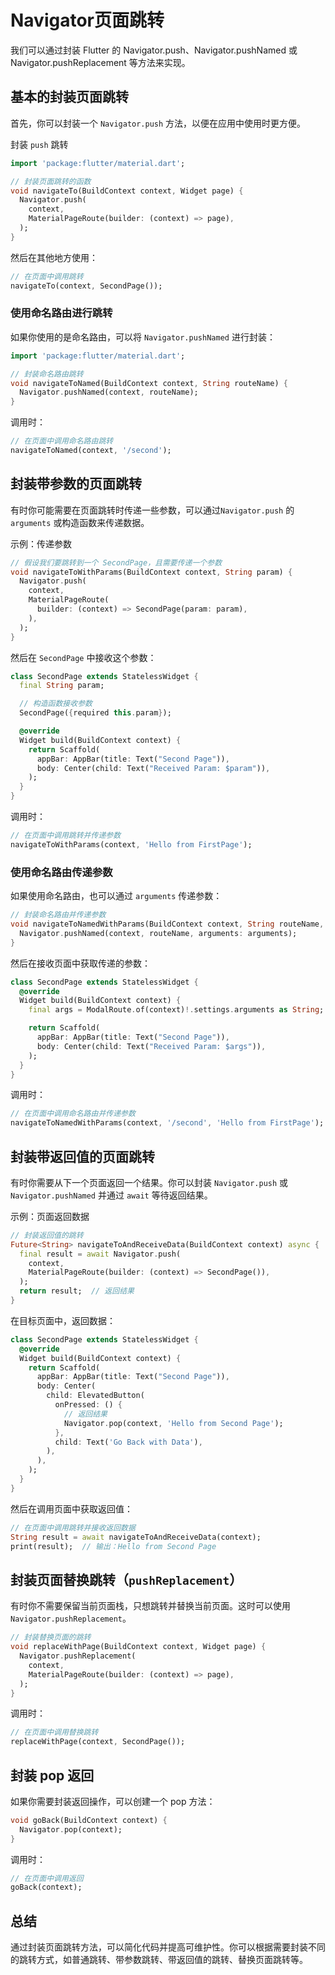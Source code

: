 # Navigator页面跳转

我们可以通过封装 Flutter 的 Navigator.push、Navigator.pushNamed 或 Navigator.pushReplacement 等方法来实现。

## 基本的封装页面跳转

首先，你可以封装一个 `Navigator.push` 方法，以便在应用中使用时更方便。

封装 `push` 跳转

```dart
import 'package:flutter/material.dart';

// 封装页面跳转的函数
void navigateTo(BuildContext context, Widget page) {
  Navigator.push(
    context,
    MaterialPageRoute(builder: (context) => page),
  );
}
```

然后在其他地方使用：

```dart
// 在页面中调用跳转
navigateTo(context, SecondPage());
```

### 使用命名路由进行跳转

如果你使用的是命名路由，可以将 `Navigator.pushNamed` 进行封装：

```dart
import 'package:flutter/material.dart';

// 封装命名路由跳转
void navigateToNamed(BuildContext context, String routeName) {
  Navigator.pushNamed(context, routeName);
}
```

调用时：

```dart
// 在页面中调用命名路由跳转
navigateToNamed(context, '/second');
```

## 封装带参数的页面跳转

有时你可能需要在页面跳转时传递一些参数，可以通过`Navigator.push` 的 `arguments` 或构造函数来传递数据。

示例：传递参数

```dart
// 假设我们要跳转到一个 SecondPage，且需要传递一个参数
void navigateToWithParams(BuildContext context, String param) {
  Navigator.push(
    context,
    MaterialPageRoute(
      builder: (context) => SecondPage(param: param),
    ),
  );
}
```

然后在 `SecondPage` 中接收这个参数：

```dart
class SecondPage extends StatelessWidget {
  final String param;

  // 构造函数接收参数
  SecondPage({required this.param});

  @override
  Widget build(BuildContext context) {
    return Scaffold(
      appBar: AppBar(title: Text("Second Page")),
      body: Center(child: Text("Received Param: $param")),
    );
  }
}
```

调用时：

```dart
// 在页面中调用跳转并传递参数
navigateToWithParams(context, 'Hello from FirstPage');
```

### 使用命名路由传递参数

如果使用命名路由，也可以通过 `arguments` 传递参数：

```dart
// 封装命名路由并传递参数
void navigateToNamedWithParams(BuildContext context, String routeName, Object arguments) {
  Navigator.pushNamed(context, routeName, arguments: arguments);
}
```

然后在接收页面中获取传递的参数：

```dart
class SecondPage extends StatelessWidget {
  @override
  Widget build(BuildContext context) {
    final args = ModalRoute.of(context)!.settings.arguments as String;

    return Scaffold(
      appBar: AppBar(title: Text("Second Page")),
      body: Center(child: Text("Received Param: $args")),
    );
  }
}
```

调用时：

```dart
// 在页面中调用命名路由并传递参数
navigateToNamedWithParams(context, '/second', 'Hello from FirstPage');
```

## 封装带返回值的页面跳转

有时你需要从下一个页面返回一个结果。你可以封装 `Navigator.push` 或 `Navigator.pushNamed` 并通过 `await` 等待返回结果。

示例：页面返回数据

```dart
// 封装返回值的跳转
Future<String> navigateToAndReceiveData(BuildContext context) async {
  final result = await Navigator.push(
    context,
    MaterialPageRoute(builder: (context) => SecondPage()),
  );
  return result;  // 返回结果
}
```

在目标页面中，返回数据：

```dart
class SecondPage extends StatelessWidget {
  @override
  Widget build(BuildContext context) {
    return Scaffold(
      appBar: AppBar(title: Text("Second Page")),
      body: Center(
        child: ElevatedButton(
          onPressed: () {
            // 返回结果
            Navigator.pop(context, 'Hello from Second Page');
          },
          child: Text('Go Back with Data'),
        ),
      ),
    );
  }
}
```

然后在调用页面中获取返回值：

```dart
// 在页面中调用跳转并接收返回数据
String result = await navigateToAndReceiveData(context);
print(result);  // 输出：Hello from Second Page
```

## 封装页面替换跳转（`pushReplacement`）

有时你不需要保留当前页面栈，只想跳转并替换当前页面。这时可以使用 `Navigator.pushReplacement`。

```dart
// 封装替换页面的跳转
void replaceWithPage(BuildContext context, Widget page) {
  Navigator.pushReplacement(
    context,
    MaterialPageRoute(builder: (context) => page),
  );
}
```

调用时：

```dart
// 在页面中调用替换跳转
replaceWithPage(context, SecondPage());
```

## 封装 pop 返回

如果你需要封装返回操作，可以创建一个 pop 方法：

```dart
void goBack(BuildContext context) {
  Navigator.pop(context);
}
```

调用时：

```dart
// 在页面中调用返回
goBack(context);
```

## 总结

通过封装页面跳转方法，可以简化代码并提高可维护性。你可以根据需要封装不同的跳转方式，如普通跳转、带参数跳转、带返回值的跳转、替换页面跳转等。
